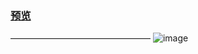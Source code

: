 ### [预览](https://zhanhgao.github.io/scrollNumber/demo.html)
————————————————
![image](https://github.com/zhanhgao/scrollNumber/blob/master/show.GIF)
